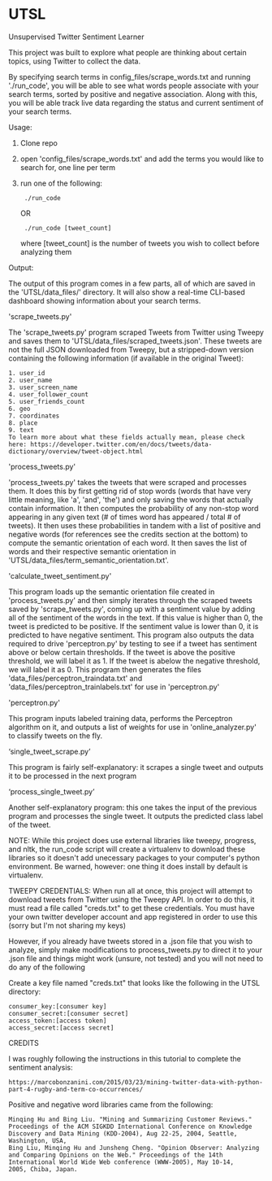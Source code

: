 # UTSL
Unsupervised Twitter Sentiment Learner


This project was built to explore what people are thinking about certain topics, using Twitter to collect the data.

By specifying search terms in config_files/scrape_words.txt and running './run_code', you will be able to see what words people associate with your search terms, sorted by positive and negative association. Along with this, you will be able track live data regarding the status and current sentiment of your search terms.

Usage:

1. Clone repo
2. open 'config_files/scrape_words.txt' and add the terms you would like to search for, one line per term
3. run one of the following:

		./run_code 
	OR 

		./run_code [tweet_count]
	where [tweet_count] is the number of tweets you wish to collect before analyzing them



Output:

The output of this program comes in a few parts, all of which are saved in the 'UTSL/data_files/' directory.
It will also show a real-time CLI-based dashboard showing information about your search terms.


'scrape_tweets.py'

The 'scrape_tweets.py' program scraped Tweets from Twitter using Tweepy and saves them to 'UTSL/data_files/scraped_tweets.json'. These tweets are not the full JSON downloaded from Tweepy, but a stripped-down version containing the following information (if available in the original Tweet): 
	
	1. user_id
	2. user_name
	3. user_screen_name
	4. user_follower_count
	5. user_friends_count
	6. geo
	7. coordinates
	8. place
	9. text
	To learn more about what these fields actually mean, please check here: https://developer.twitter.com/en/docs/tweets/data-dictionary/overview/tweet-object.html


'process_tweets.py'

'process_tweets.py' takes the tweets that were scraped and processes them. It does this by first getting rid of stop words (words that have very little meaning, like 'a', 'and', 'the') and only saving the words that actually contain information. It then computes the probability of any non-stop word appearing in any given text (# of times word has appeared / total # of tweets). It then uses these probabilities in tandem with a list of positive and negative words (for references see the credits section at the bottom) to compute the semantic orientation of each word. It then saves the list of words and their respective semantic orientation in 'UTSL/data_files/term_semantic_orientation.txt'. 


'calculate_tweet_sentiment.py'

This program loads up the semantic orientation file created in 'process_tweets.py' and then simply iterates through the scraped tweets saved by 'scrape_tweets.py', coming up with a sentiment value by adding all of the sentiment of the words in the text. If this value is higher than 0, the tweet is predicted to be positive. If the sentiment value is lower than 0, it is predicted to have negative sentiment. This program also outputs the data required to drive 'perceptron.py' by testing to see if a tweet has sentiment above or below certain thresholds. If the tweet is above the positive threshold, we will label it as 1. If the tweet is abelow the negative threshold, we will label it as 0. This program then generates the files 'data_files/perceptron_traindata.txt' and 'data_files/perceptron_trainlabels.txt' for use in 'perceptron.py'


'perceptron.py'

This program inputs labeled training data, performs the Perceptron algorithm on it, and outputs a list of weights for use in 'online_analyzer.py' to classify tweets on the fly. 


‘single_tweet_scrape.py’

This program is fairly self-explanatory: it scrapes a single tweet and outputs it to be processed in the next program


‘process_single_tweet.py’

Another self-explanatory program: this one takes the input of the previous program and processes the single tweet. It outputs the predicted class label of the tweet. 

NOTE: While this project does use external libraries like tweepy, progress, and nltk, the run_code script will create a virtualenv to download these libraries so it doesn't add unecessary packages to your computer's python environment. Be warned, however: one thing it does install by default is virtualenv.

TWEEPY CREDENTIALS: When run all at once, this project will attempt to download tweets from Twitter using the Tweepy API. In order to do this, it must read a file called "creds.txt" to get these credentials. You must have your own twitter developer account and app registered in order to use this (sorry but I'm not sharing my keys)

However, if you already have tweets stored in a .json file that you wish to analyze, simply make modifications to process_tweets.py to direct it to your .json file and things might work (unsure, not tested) and you will not need to do any of the following

Create a key file named "creds.txt" that looks like the following in the UTSL directory:

	consumer_key:[consumer key]
	consumer_secret:[consumer secret]
	access_token:[access token]
	access_secret:[access secret]





CREDITS

I was roughly following the instructions in this tutorial to complete the sentiment analysis:

	https://marcobonzanini.com/2015/03/23/mining-twitter-data-with-python-part-4-rugby-and-term-co-occurrences/

Positive and negative word libraries came from the following:

	Minqing Hu and Bing Liu. "Mining and Summarizing Customer Reviews." 
	Proceedings of the ACM SIGKDD International Conference on Knowledge 
	Discovery and Data Mining (KDD-2004), Aug 22-25, 2004, Seattle, 
	Washington, USA, 
	Bing Liu, Minqing Hu and Junsheng Cheng. "Opinion Observer: Analyzing 
	and Comparing Opinions on the Web." Proceedings of the 14th 
	International World Wide Web conference (WWW-2005), May 10-14, 
	2005, Chiba, Japan.
